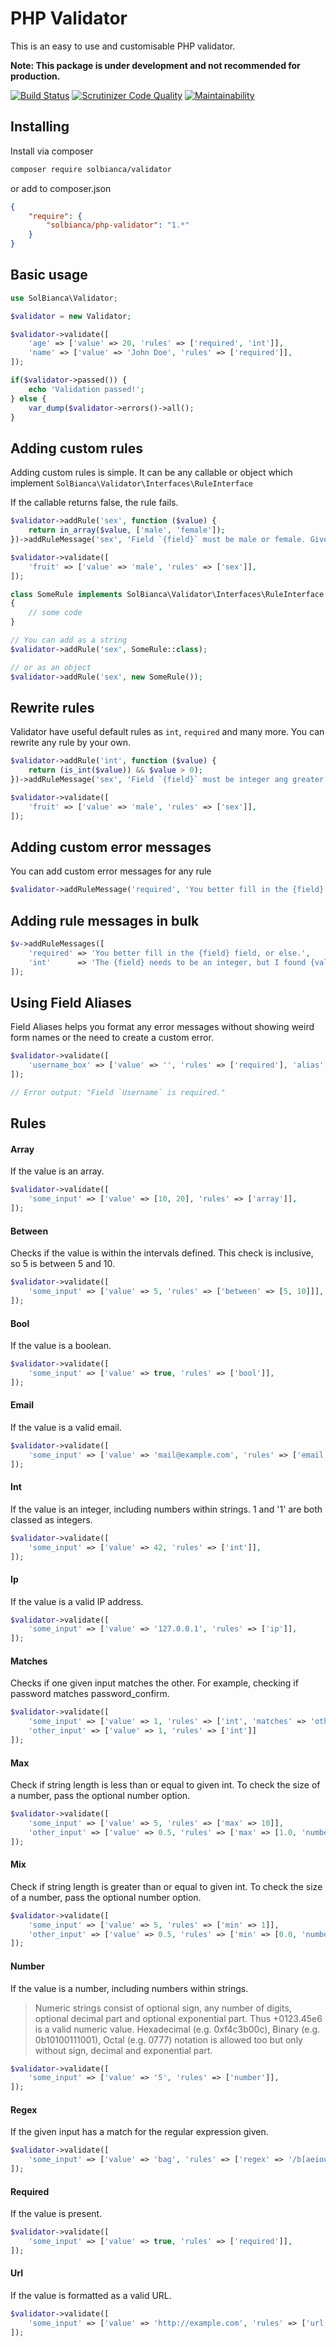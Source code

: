 # PHP Validator

This is an easy to use and customisable PHP validator.


**Note: This package is under development and not recommended for production.**

[![Build Status](https://travis-ci.org/solbianca/validator.svg?branch=master)](https://travis-ci.org/solbianca/validator)
[![Scrutinizer Code Quality](https://scrutinizer-ci.com/g/solbianca/validator/badges/quality-score.png?b=master)](https://scrutinizer-ci.com/g/solbianca/validator/?branch=master)
[![Maintainability](https://api.codeclimate.com/v1/badges/7c211c8845a63229e8cd/maintainability)](https://codeclimate.com/github/solbianca/validator/maintainability)

## Installing

Install via  composer

````bash
composer require solbianca/validator
````

or add to composer.json

```json
{
    "require": {
        "solbianca/php-validator": "1.*"
    }
}
```

## Basic usage

```php
use SolBianca\Validator;

$validator = new Validator;

$validator->validate([
    'age' => ['value' => 20, 'rules' => ['required', 'int']],
    'name' => ['value' => 'John Doe', 'rules' => ['required']],
]);

if($validator->passed()) {
    echo 'Validation passed!';
} else {
    var_dump($validator->errors()->all();
}
```

## Adding custom rules

Adding custom rules is simple. It can be any callable or object which implement `SolBianca\Validator\Interfaces\RuleInterface`

If the callable returns false, the rule fails.

```php
$validator->addRule('sex', function ($value) {
    return in_array($value, ['male', 'female']);
})->addRuleMessage('sex', 'Field `{field}` must be male or female. Given value `{value}`.');

$validator->validate([
    'fruit' => ['value' => 'male', 'rules' => ['sex']],
]);
```

```php
class SomeRule implements SolBianca\Validator\Interfaces\RuleInterface 
{
    // some code
}

// You can add as a string
$validator->addRule('sex', SomeRule::class);

// or as an object
$validator->addRule('sex', new SomeRule());
```

## Rewrite rules

Validator have useful default rules as `int`, `required`  and many more. You can rewrite any rule by your own.

```php
$validator->addRule('int', function ($value) {
    return (is_int($value)) && $value > 0);
})->addRuleMessage('sex', 'Field `{field}` must be integer ang greater than zero.');

$validator->validate([
    'fruit' => ['value' => 'male', 'rules' => ['sex']],
]);
```

## Adding custom error messages

You can add custom error messages for any rule

```php
$validator->addRuleMessage('required', 'You better fill in the {field} field, or else.');
```

## Adding rule messages in bulk

```php
$v->addRuleMessages([
    'required' => 'You better fill in the {field} field, or else.',
    'int'      => 'The {field} needs to be an integer, but I found {value}.',
]);
```

## Using Field Aliases

Field Aliases helps you format any error messages without showing weird form names or the need to create a custom error.

```php
$validator->validate([
    'username_box' => ['value' => '', 'rules' => ['required'], 'alias' => 'Username']
]);

// Error output: "Field `Username` is required."
```

## Rules

#### Array

If the value is an array.

````php
$validator->validate([
    'some_input' => ['value' => [10, 20], 'rules' => ['array']],
]);
````

#### Between

Checks if the value is within the intervals defined. This check is inclusive, so 5 is between 5 and 10.

````php
$validator->validate([
    'some_input' => ['value' => 5, 'rules' => ['between' => [5, 10]]],
]);
````

#### Bool

If the value is a boolean.

````php
$validator->validate([
    'some_input' => ['value' => true, 'rules' => ['bool']],
]);
````

#### Email

If the value is a valid email.

````php
$validator->validate([
    'some_input' => ['value' => 'mail@example.com', 'rules' => ['email']],
]);
````

#### Int

If the value is an integer, including numbers within strings. 1 and '1' are both classed as integers.

````php
$validator->validate([
    'some_input' => ['value' => 42, 'rules' => ['int']],
]);
````

#### Ip

If the value is a valid IP address.

````php
$validator->validate([
    'some_input' => ['value' => '127.0.0.1', 'rules' => ['ip']],
]);
````

#### Matches

Checks if one given input matches the other. For example, checking if password matches password_confirm.

````php
$validator->validate([
    'some_input' => ['value' => 1, 'rules' => ['int', 'matches' => 'other_input']],
    'other_input' => ['value' => 1, 'rules' => ['int']]
]);
````

#### Max

Check if string length is less than or equal to given int. To check the size of a number, pass the optional number option.

````php
$validator->validate([
    'some_input' => ['value' => 5, 'rules' => ['max' => 10]],
    'other_input' => ['value' => 0.5, 'rules' => ['max' => [1.0, 'number']]],
]);
````

#### Mix

Check if string length is greater than or equal to given int. To check the size of a number, pass the optional number option.

````php
$validator->validate([
    'some_input' => ['value' => 5, 'rules' => ['min' => 1]],
    'other_input' => ['value' => 0.5, 'rules' => ['min' => [0.0, 'number']]],
]);
````

#### Number

If the value is a number, including numbers within strings.

> Numeric strings consist of optional sign, any number of digits, optional decimal part and optional exponential part. Thus +0123.45e6 is a valid numeric value. Hexadecimal (e.g. 0xf4c3b00c), Binary (e.g. 0b10100111001), Octal (e.g. 0777) notation is allowed too but only without sign, decimal and exponential part.

````php
$validator->validate([
    'some_input' => ['value' => '5', 'rules' => ['number']],
]);
````

#### Regex

If the given input has a match for the regular expression given.

````php
$validator->validate([
    'some_input' => ['value' => 'bag', 'rules' => ['regex' => '/b[aeiou]g/']],
]);
````

#### Required

If the value is present.

````php
$validator->validate([
    'some_input' => ['value' => true, 'rules' => ['required']],
]);
````

#### Url

If the value is formatted as a valid URL.

````php
$validator->validate([
    'some_input' => ['value' => 'http://example.com', 'rules' => ['url']],
]);
````